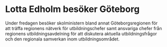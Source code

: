 # Lotta Edholm besöker Göteborg

Under fredagen besöker skolministern bland annat Göteborgsregionen för att träffa regionens nätverk för utbildningschefer samt ansvariga chefer från regionens utbildningsavdelning för att diskutera aktuella utbildningsfrågor och den regionala samverkan inom utbildningsområdet.
